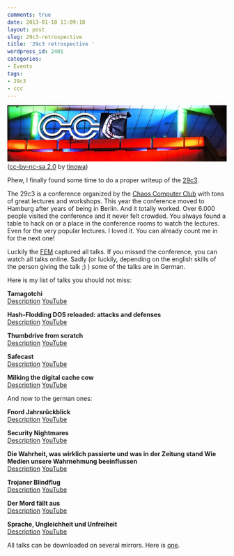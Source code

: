 ```yaml
---
comments: true
date: 2013-01-10 11:09:18
layout: post
slug: 29c3-retrospective
title: '29c3 retrospective '
wordpress_id: 2401
categories:
- Events
tags:
- 29c3
- ccc
---
```


![29c3](/images/2013-01-10-29c3-retrospective/29c3.jpg)    
([cc-by-nc-sa 2.0](http://creativecommons.org/licenses/by-nc-sa/2.0/) by [tinowa](http://www.flickr.com/photos/tinowa/))

Phew, I finally found some time to do a proper writeup of the
[29c3](events.ccc.de/congress/2012). 

The 29c3 is a conference organized by the [Chaos Computer Club](http://www.ccc.de) 
with tons of great lectures and workshops. This year the conference moved to
Hamburg after years of being in Berlin. And it totally worked. Over 6.000
people visited the conference and it never felt crowded. You always found a
table to hack on or a place in the conference rooms to watch the lectures. Even
for the very popular lectures. I loved it. You can already count me in for the
next one!


Luckily the [FEM](https://fem.tu-ilmenau.de/) captured all talks. If you missed the conference, you can watch all talks online. Sadly (or luckily, depending on the english skills of the person giving the talk ;) ) some of the talks are in German.

Here is my list of talks you should not miss:

**Tamagotchi**    
[Description](http://events.ccc.de/congress/2012/Fahrplan/events/5088.en.html)
[YouTube](https://www.youtube.com/watch?v=WOJfUcCOhJ0)

**Hash-Flodding DOS reloaded: attacks and defenses**    
[Description](http://events.ccc.de/congress/2012/Fahrplan/events/5152.en.html)
[YouTube](https://www.youtube.com/watch?v=wGYj8fhhUVA)

**Thumbdrive from scratch**    
[Description](http://events.ccc.de/congress/2012/Fahrplan/events/5327.en.html)
[YouTube](https://www.youtube.com/watch?v=dp7IMyXyfvA)

**Safecast**    
[Description](http://events.ccc.de/congress/2012/Fahrplan/events/5140.en.html)
[YouTube](https://www.youtube.com/watch?v=Sdlha6H5s6E)

**Milking the digital cache cow**    
[Description](http://events.ccc.de/congress/2012/Fahrplan/events/5393.en.html)
[YouTube](https://www.youtube.com/watch?v=Y1o2ST03O8I)

And now to the german ones:

**Fnord Jahrsrückblick**    
[Description](http://events.ccc.de/congress/2012/Fahrplan/events/5198.en.html) [YouTube](https://www.youtube.com/watch?v=X9PlIg5ZWZE)

**Security Nightmares**    
[Description](http://events.ccc.de/congress/2012/Fahrplan/events/5244.en.html)
[YouTube](https://www.youtube.com/watch?v=QRLeHPRnu3Q)

**Die Wahrheit, was wirklich passierte und was in der Zeitung stand
Wie Medien unsere Wahrnehmung beeinflussen**    
[Description](http://events.ccc.de/congress/2012/Fahrplan/events/5181.en.html)
[YouTube](http://www.youtube.com/watch?v=4ONHziWZ52U)

**Trojaner Blindflug**    
[Description](http://events.ccc.de/congress/2012/Fahrplan/events/5380.en.html)
[YouTube](https://www.youtube.com/watch?v=NjcCgHD1EBo)

**Der Mord fällt aus**    
[Description](http://events.ccc.de/congress/2012/Fahrplan/events/5401.en.html)
[YouTube](https://www.youtube.com/watch?v=eOmUvUcH5Wk)

**Sprache, Ungleichheit und Unfreiheit**    
[Description](http://events.ccc.de/congress/2012/Fahrplan/events/5336.en.html)
[YouTube](https://www.youtube.com/watch?v=pQiA8XymmKM)

All talks can be downloaded on several mirrors. Here is
[one](http://ftp.halifax.rwth-aachen.de/ccc/29C3/mp4-h264-HQ/).
